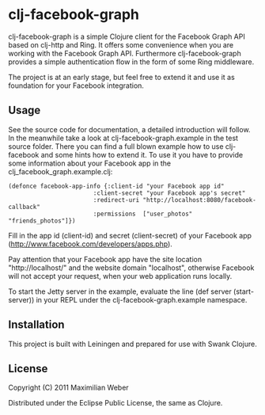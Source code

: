 # clj-facebook-graph

clj-facebook-graph is a simple Clojure client for the Facebook Graph API based on clj-http and Ring. It offers some convenience when you are working with the Facebook Graph API. Furthermore clj-facebook-graph provides a simple authentication flow in the form of some Ring middleware.

The project is at an early stage, but feel free to extend it and use it as foundation for your Facebook integration.

## Usage

See the source code for documentation, a detailed introduction will follow. In the meanwhile take a look at clj-facebook-graph.example in the test source folder. There you can find a full blown example how to use clj-facebook and some hints how to extend it. To use it you have to provide some information about your Facebook app in the clj_facebook_graph.example.clj:

    (defonce facebook-app-info {:client-id "your Facebook app id"
                            :client-secret "your Facebook app's secret"
                            :redirect-uri "http://localhost:8080/facebook-callback"
                            :permissions  ["user_photos" "friends_photos"]})

Fill in the app id (client-id) and secret (client-secret) of your Facebook app (http://www.facebook.com/developers/apps.php).

Pay attention that your Facebook app have the site location "http://localhost/" and the website domain "localhost", otherwise Facebook will not accept your request, when your web application runs locally.

To start the Jetty server in the example, evaluate the line (def server (start-server)) in your REPL under the clj-facebook-graph.example namespace.

## Installation

This project is built with Leiningen and prepared for use with Swank Clojure.

## License

Copyright (C) 2011 Maximilian Weber

Distributed under the Eclipse Public License, the same as Clojure.
